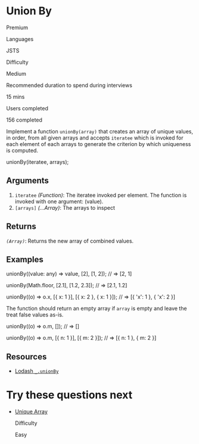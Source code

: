 # Union By

Premium

Languages

JSTS

Difficulty

Medium

Recommended duration to spend during interviews

15 mins

Users completed

156 completed

Implement a function `unionBy(array)` that creates an array of unique values, in order, from all given arrays and accepts `iteratee` which is invoked for each element of each arrays to generate the criterion by which uniqueness is computed.

unionBy(iteratee, arrays);

## Arguments

1. `iteratee` _(Function)_: The iteratee invoked per element. The function is invoked with one argument: (value).
2. `[arrays]` _(...Array)_: The arrays to inspect

## Returns

_`(Array)`_: Returns the new array of combined values.

## Examples

unionBy((value: any) => value, [2], [1, 2]); // => [2, 1]

unionBy(Math.floor, [2.1], [1.2, 2.3]); // => [2.1, 1.2]

unionBy((o) => o.x, [{ x: 1 }], [{ x: 2 }, { x: 1 }]); // => [{ 'x': 1 }, { 'x': 2 }]

The function should return an empty array if `array` is empty and leave the treat false values as-is.

unionBy((o) => o.m, []); // => []

unionBy((o) => o.m, [{ n: 1 }], [{ m: 2 }]); // => [{ n: 1 }, { m: 2 }]

## Resources

- [Lodash `_.unionBy`](https://lodash.com/docs/#unionBy)

# Try these questions next

- [Unique Array](https://www.greatfrontend.com/questions/javascript/unique-array)
    
    Difficulty
    
    Easy